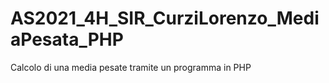 # AS2021_4H_SIR_CurziLorenzo_MediaPesata_PHP
Calcolo di una media pesate tramite un programma in PHP
